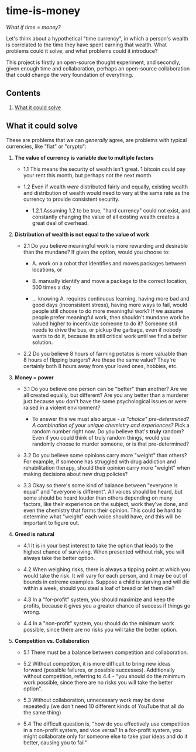 # time-is-money
*What if time = money?*

Let's think about a hypothetical "time currency", in which a person's wealth is correlated to the time they have spent earning that wealth. What problems could it solve, and what problems could it introduce?

This project is firstly an open-source thought experiment, and secondly, given enough time and collaboration, perhaps an open-source collaboration that could change the very foundation of everything.

## Contents

1. [What it could solve](#what-it-could-solve)

## What it could solve

These are problems that we can *generally* agree, are problems with typical currencies, like "fiat" or "crypto":

1. **The value of currency is variable due to multiple factors**
  
    - 1.1 This means the security of wealth isn't great. 1 bitcoin could pay your rent this month, but perhaps not the next month.
  
    - 1.2 Even if wealth *were* distributed fairly and equally, existing wealth and distribution of wealth would need to vary at the same rate as the currency to provide consistent security.
    
      - 1.2.1 Assuming 1.2 to be true, "hard currency" could not exist, and constantly changing the value of all existing wealth creates a great deal of overhead.

2. **Distribution of wealth is not equal to the value of work**
    
    - 2.1 Do you believe meaningful work is more rewarding and desirable than the mundane? If given the option, would you choose to: 
      
      - A. work on a robot that identifies and moves packages between locations, or
      
      - B. manually identify and move a package to the correct location, 500 times a day
      
      - ... knowing A. requires continuous learning, having more bad and good days (inconsistent stress), having more ways to fail, would people still choose to do more meaningful work? If we assume people prefer meaningful work, then shouldn't mundane work be valued higher to incentivize someone to do it? Someone still needs to drive the bus, or pickup the garbage, even if nobody wants to do it, because its still critical work until we find a better solution.

    - 2.2 Do you believe 8 hours of farming potatos is more valuable than 8 hours of flipping burgers? Are these the same value? They're certainly both 8 hours away from your loved ones, hobbies, etc.

3. **Money = power**

    - 3.1 Do you believe one person can be "better" than another? Are we all created equally, but different? Are you any better than a murderer just because you don't have the same psychological issues or were raised in a violent environment? 
    
      - To answer this we must also argue - *is "choice" pre-determined? A combination of your unique chemistry and experiences?* Pick a random number right now. Do you believe that's **truly** random? Even if you could think of truly random things, would you randomly choose to murder someone, or is that pre-determined?
    
    - 3.2 Do you believe some opinions carry more "weight" than others? For example, if someone has struggled with drug addiction and rehabilitation therapy, should their opinion carry more "weight" when making decisions about new drug policies?

    - 3.3 Okay so there's some kind of balance between "everyone is equal" and "everyone is different". All voices should be heard, but some should be heard louder than others depending on many factors, like their experience on the subject, work they've done, and even the chemistry that forms their opinion. This could be hard to determine what "weight" each voice should have, and this will be important to figure out.

4. **Greed is natural**

    - 4.1 It is in your best interest to take the option that leads to the highest chance of surviving. When presented without risk, you will always take the better option.

    - 4.2 When weighing risks, there is always a tipping point at which you would take the risk. It will vary for each person, and it may be out of bounds in extreme examples. Suppose a child is starving and will die within a week, should you steal a loaf of bread or let them die?

    - 4.3 In a "for-profit" system, you should maximize and keep the profits, because it gives you a greater chance of success if things go wrong.

    - 4.4 In a "non-profit" system, you should do the minimum work possible, since there are no risks you will take the better option.

5. **Competition vs. Collaboration**

    - 5.1 There must be a balance between competition and collaboration. 
    
    - 5.2 Without competiton, it is more difficult to bring new ideas forward (possible failures, or possible successes). Additionally without competition, referring to 4.4 - "you should do the minimum work possible, since there are no risks you will take the better option".

    - 5.3 Without collaboration, unnecessary work may be done repeatedly (we don't need 10 different kinds of YouTube that all do the same thing)

    - 5.4 The difficult question is, "how do you effectively use competition in a non-profit system, and vice versa? In a for-profit system, you might collaborate only for someone else to take your ideas and do it better, causing you to fail"
